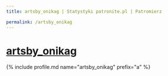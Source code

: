 ```yaml
---
title: artsby_onikag | Statystyki patronite.pl | Patromierz

permalink: /artsby_onikag
---
```


# [artsby_onikag](https://patronite.pl/artsby_onikag)

{% include profile.md name="artsby_onikag" prefix="a" %}
